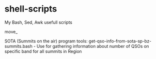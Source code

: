 # shell-scripts
My Bash, Sed, Awk usefull scripts

move_

SOTA (Summits on the air) program tools:
get-qso-info-from-sota-sp-bz-summits.bash - Use for gathering information about number of QSOs on specific band for all summits in Region
